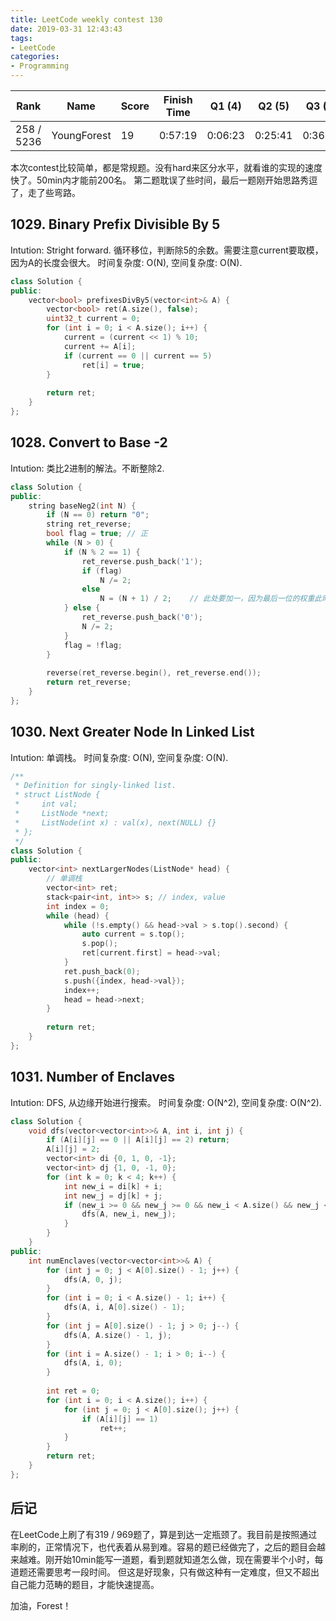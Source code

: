 ```yaml
---
title: LeetCode weekly contest 130
date: 2019-03-31 12:43:43
tags:
- LeetCode
categories:
- Programming
---
```


| Rank |	Name |	Score |	Finish Time | 	Q1 (4) |	Q2 (5) |	Q3 (5) |	Q4 (5)|
|--|--|--|--|--|--|--|--|
|258 / 5236|	YoungForest |	19|	0:57:19 |	0:06:23 |	0:25:41 |	0:36:25	|0:52:19(1) |

本次contest比较简单，都是常规题。没有hard来区分水平，就看谁的实现的速度快了。50min内才能前200名。
第二题耽误了些时间，最后一题刚开始思路秀逗了，走了些弯路。

## 1029. Binary Prefix Divisible By 5

Intution:
Stright forward. 循环移位，判断除5的余数。需要注意current要取模，因为A的长度会很大。
时间复杂度: O(N),
空间复杂度: O(N).

```cpp
class Solution {
public:
    vector<bool> prefixesDivBy5(vector<int>& A) {
        vector<bool> ret(A.size(), false);
        uint32_t current = 0;
        for (int i = 0; i < A.size(); i++) {
            current = (current << 1) % 10;
            current += A[i];
            if (current == 0 || current == 5)
                ret[i] = true;
        }
        
        return ret;
    }
};
```

## 1028. Convert to Base -2

Intution:
类比2进制的解法。不断整除2.

```cpp
class Solution {
public:
    string baseNeg2(int N) {
        if (N == 0) return "0";
        string ret_reverse;
        bool flag = true; // 正
        while (N > 0) {
            if (N % 2 == 1) {
                ret_reverse.push_back('1');
                if (flag)
                    N /= 2;
                else
                    N = (N + 1) / 2;    // 此处要加一，因为最后一位的权重此时是-1. N下一步的迭代要把其补上
            } else {
                ret_reverse.push_back('0');
                N /= 2;
            }
            flag = !flag;
        }
        
        reverse(ret_reverse.begin(), ret_reverse.end());
        return ret_reverse;
    }
};
```

## 1030. Next Greater Node In Linked List

Intution:
单调栈。
时间复杂度: O(N),
空间复杂度: O(N).

```cpp
/**
 * Definition for singly-linked list.
 * struct ListNode {
 *     int val;
 *     ListNode *next;
 *     ListNode(int x) : val(x), next(NULL) {}
 * };
 */
class Solution {
public:
    vector<int> nextLargerNodes(ListNode* head) {
        // 单调栈
        vector<int> ret;
        stack<pair<int, int>> s; // index, value
        int index = 0;
        while (head) {
            while (!s.empty() && head->val > s.top().second) {
                auto current = s.top();
                s.pop();
                ret[current.first] = head->val;
            }
            ret.push_back(0);
            s.push({index, head->val});
            index++;
            head = head->next;
        }
        
        return ret;
    }
};
```

## 1031. Number of Enclaves

Intution: 
DFS, 从边缘开始进行搜索。
时间复杂度: O(N^2),
空间复杂度: O(N^2).

```cpp
class Solution {
    void dfs(vector<vector<int>>& A, int i, int j) {
        if (A[i][j] == 0 || A[i][j] == 2) return;
        A[i][j] = 2;
        vector<int> di {0, 1, 0, -1};
        vector<int> dj {1, 0, -1, 0};
        for (int k = 0; k < 4; k++) {
            int new_i = di[k] + i;
            int new_j = dj[k] + j;
            if (new_i >= 0 && new_j >= 0 && new_i < A.size() && new_j < A[0].size()) {
                dfs(A, new_i, new_j);
            }
        }
    }
public:
    int numEnclaves(vector<vector<int>>& A) {
        for (int j = 0; j < A[0].size() - 1; j++) {
            dfs(A, 0, j);
        }
        for (int i = 0; i < A.size() - 1; i++) {
            dfs(A, i, A[0].size() - 1);
        }
        for (int j = A[0].size() - 1; j > 0; j--) {
            dfs(A, A.size() - 1, j);
        }
        for (int i = A.size() - 1; i > 0; i--) {
            dfs(A, i, 0);
        }
        
        int ret = 0;
        for (int i = 0; i < A.size(); i++) {
            for (int j = 0; j < A[0].size(); j++) {
                if (A[i][j] == 1)
                    ret++;
            }
        }
        return ret;
    }
};
```


## 后记

在LeetCode上刷了有319 / 969题了，算是到达一定瓶颈了。我目前是按照通过率刷的，正常情况下，也代表着从易到难。容易的题已经做完了，之后的题目会越来越难。刚开始10min能写一道题，看到题就知道怎么做，现在需要半个小时，每道题还需要思考一段时间。
但这是好现象，只有做这种有一定难度，但又不超出自己能力范畴的题目，才能快速提高。

加油，Forest！
